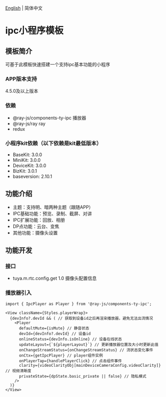[English](./README.md) | 简体中文

# ipc小程序模板

## 模板简介

可基于此模板快速搭建一个支持ipc基本功能的小程序

### APP版本支持

4.5.0及以上版本

### 依赖

- @ray-js/components-ty-ipc 播放器
- @ray-js/ray ray
- redux

### 小程序kit依赖（以下依赖是kit最低版本）

- BaseKit: 3.0.0
- MiniKit: 3.0.0
- DeviceKit: 3.0.0
- BizKit: 3.0.1
- baseversion: 2.10.1

## 功能介绍

- 主题：支持明、暗两种主题（跟随APP）
- IPC基础功能：预览、录制、截屏、对讲
- IPC扩展功能：回放、相册
- DP点功能：云台、变焦
- 其他功能：摄像头设置

## 功能开发

### 接口

- tuya.m.rtc.config.get 1.0 摄像头配置信息

### 播放器引入

```tsx
import { IpcPlayer as Player } from '@ray-js/components-ty-ipc';

<View className={Styles.playerWrap}>
  {devInfo?.devId && ( // 获取到设备id之后再渲染播放器，避免无法出流情况
    <Player
      defaultMute={isMute} // 静音状态
      devId={devInfo?.devId} // 设备id
      onlineStatus={devInfo.isOnline} // 设备在线状态
      updateLayout={`${playerLayout}`} // 更新播放器位置及大小时更新此值
      onChangeStreamStatus={onChangeStreamStatus} // 流状态变化事件
      onCtx={getIpcPlayer} // player组件实例
      onPlayerTap={handlePlayerClick} // 点击组件事件
      clarity={videoClarityObj[mainDeviceCameraConfig.videoClarity]} // 视频清晰度
      privateState={dpState.basic_private || false} // 隐私模式
    />
  )}
</View>
```

